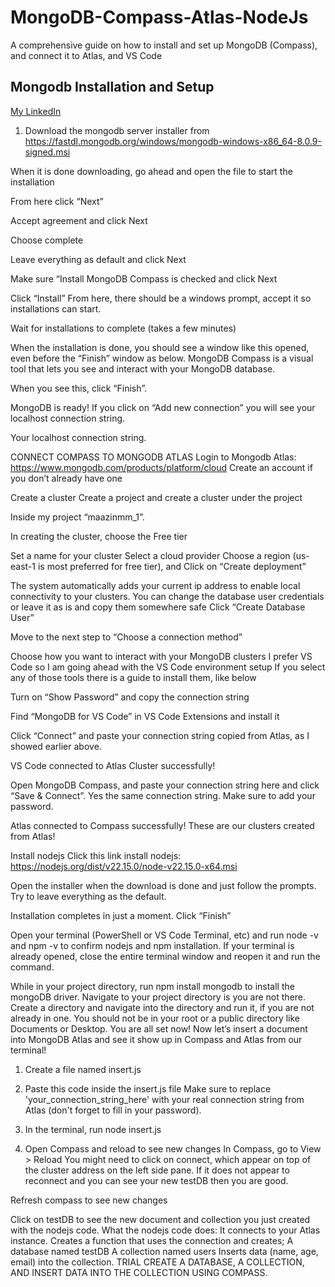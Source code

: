 # MongoDB-Compass-Atlas-NodeJs
A comprehensive guide on how to install and set up MongoDB (Compass), and connect it to Atlas, and VS Code


## Mongodb Installation and Setup
[My LinkedIn](www.linkedin.com/in/maazinmm)

1.	Download the mongodb server installer from https://fastdl.mongodb.org/windows/mongodb-windows-x86_64-8.0.9-signed.msi

When it is done downloading, go ahead and open the file to start the installation


 
From here click “Next” 
 
Accept agreement and click Next
 
Choose complete
 
Leave everything as default and click Next
 
Make sure “Install MongoDB Compass is checked and click Next
 
Click “Install”
From here, there should be a windows prompt, accept it so installations can start.
 
Wait for installations to complete (takes a few minutes)
 
When the installation is done, you should see a window like this opened, even before the “Finish” window as below. MongoDB Compass is a visual tool that lets you see and interact with your MongoDB database.
 
When you see this, click “Finish”.
 
MongoDB is ready! If you click on “Add new connection” you will see your localhost connection string. 
 
Your localhost connection string.














CONNECT COMPASS TO MONGODB ATLAS
Login to Mongodb Atlas: 
https://www.mongodb.com/products/platform/cloud
Create an account if you don’t already have one
 
Create a cluster
Create a project and create a cluster under the project
 
Inside my project “maazinmm_1”. 
 
In creating the cluster, choose the Free tier
 
Set a name for your cluster
Select a cloud provider
Choose a region (us-east-1 is most preferred for free tier), and 
Click on “Create deployment” 
 
The system automatically adds your current ip address to enable local connectivity to your clusters.
You can change the database user credentials or leave it as is and copy them somewhere safe
Click “Create Database User”
 
Move to the next step to “Choose a connection method”
 
Choose how you want to interact with your MongoDB clusters
I prefer VS Code so I am going ahead with the VS Code environment setup
If you select any of those tools there is a guide to install them, like below
 
Turn on “Show Password” and copy the connection string


 
Find “MongoDB for VS Code” in VS Code Extensions and install it
 
Click “Connect” and paste your connection string copied from Atlas, as I showed earlier above.
 
VS Code connected to Atlas Cluster successfully!
 
Open MongoDB Compass, and paste your connection string here and click “Save & Connect”. Yes the same connection string. Make sure to add your password.
 
Atlas connected to Compass successfully!
These are our clusters created from Atlas!

Install nodejs
Click this link install nodejs:
https://nodejs.org/dist/v22.15.0/node-v22.15.0-x64.msi
 
 
Open the installer when the download is done and just follow the prompts. Try to leave everything as the default.
 
Installation completes in just a moment. Click “Finish”
 
Open your terminal (PowerShell or VS Code Terminal, etc) and run node -v and npm -v to confirm nodejs and npm installation. If your terminal is already opened, close the entire terminal window and reopen it and run the command. 
 
While in your project directory, run npm install mongodb to install the mongoDB driver. Navigate to your project directory is you are not there. Create a directory and navigate into the directory and run it, if you are not already in one. You should not be in your root or a public directory like Documents or Desktop.
You are all set now!
Now let’s insert a document into MongoDB Atlas and see it show up in Compass and Atlas from our terminal!
1.	Create a file named insert.js
  
2.	Paste this code inside the insert.js file
Make sure to replace 'your_connection_string_here' with your real connection string from Atlas (don't forget to fill in your password).
3.	In the terminal, run node insert.js
  
4.	Open Compass and reload to see new changes
In Compass, go to View > Reload
You might need to click on connect, which appear on top of the cluster address on the left side pane. If it does not appear to reconnect and you can see your new testDB then you are good.
 
Refresh compass to see new changes
 
Click on testDB to see the new document and collection you just created with the nodejs code.
What the nodejs code does:
It connects to your Atlas instance.
Creates a function that uses the connection and creates;
A database named testDB
A collection named users 
Inserts data (name, age, email) into the collection.
TRIAL
CREATE A DATABASE, A COLLECTION, AND INSERT DATA INTO THE COLLECTION USING COMPASS.
